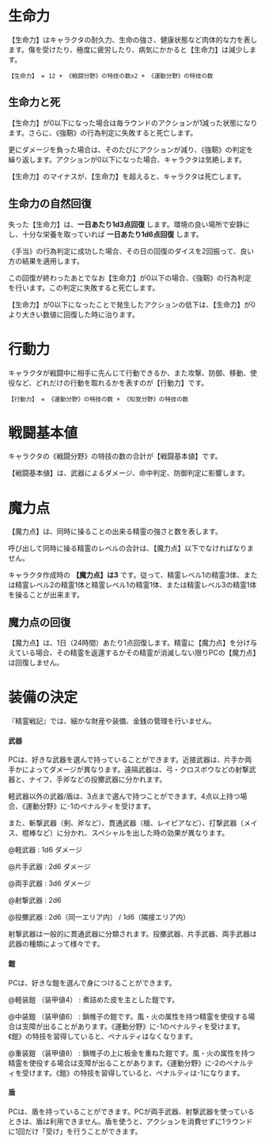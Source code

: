 # 生命力

【生命力】はキャラクタの耐久力、生命の強さ、健康状態など肉体的な力を表します。傷を受けたり、極度に疲労したり、病気にかかると【生命力】は減少します。

    【生命力】 = 12 + 《戦闘分野》の特技の数x2 + 《運動分野》の特技の数

## 生命力と死

【生命力】が0以下になった場合は毎ラウンドのアクションが1減った状態になります。さらに、《強靭》の行為判定に失敗すると死亡します。

更にダメージを負った場合は、そのたびにアクションが減り、《強靭》の判定を繰り返します。アクションが0以下になった場合、キャラクタは気絶します。

【生命力】のマイナスが、【生命力】を超えると、キャラクタは死亡します。

## 生命力の自然回復

失った【生命力】は、__一日あたり1d3点回復__ します。環境の良い場所で安静にし、十分な栄養を取っていれば __一日あたり1d6点回復__ します。

《手当》の行為判定に成功した場合、その日の回復のダイスを2回振って、良い方の結果を適用します。

この回復が終わったあとでなお【生命力】が0以下の場合、《強靭》の行為判定を行います。この判定に失敗すると死亡します。

【生命力】が0以下になったことで発生したアクションの低下は、【生命力】が0より大きい数値に回復した時に治ります。

# 行動力

キャラクタが戦闘中に相手に先んじて行動できるか、また攻撃、防御、移動、使役など、どれだけの行動を取れるかを表すのが【行動力】です。

    【行動力】 = 《運動分野》の特技の数 + 《知覚分野》の特技の数


# 戦闘基本値

キャラクタの《戦闘分野》の特技の数の合計が【戦闘基本値】です。

【戦闘基本値】は、武器によるダメージ、命中判定、防御判定に影響します。

# 魔力点

【魔力点】は、同時に操ることの出来る精霊の強さと数を表します。

呼び出して同時に操る精霊のレベルの合計は、【魔力点】以下でなければなりません。

キャラクタ作成時の __【魔力点】は3__ です。従って、精霊レベル1の精霊3体、または精霊レベル2の精霊1体と精霊レベル1の精霊1体、または精霊レベル3の精霊1体を操ることが出来ます。

## 魔力点の回復

【魔力点】は、1日（24時間）あたり1点回復します。精霊に【魔力点】を分け与えている場合、その精霊を返還するかその精霊が消滅しない限りPCの【魔力点】は回復しません。



# 装備の決定

『精霊戦記』では、細かな財産や装備、金銭の管理を行いません。

#### 武器

PCは、好きな武器を選んで持っていることができます。近接武器は、片手か両手かによってダメージが異なります。遠隔武器は、弓・クロスボウなどの射撃武器と、ナイフ、手斧などの投擲武器に分かれます。

軽武器以外の武器/盾は、3点まで選んで持つことができます。4点以上持つ場合、《運動分野》に-1のペナルティを受けます。

また、斬撃武器（剣、斧など）、貫通武器（槍、レイピアなど）、打撃武器（メイス、棍棒など）に分かれ、スペシャルを出した時の効果が異なります。

@軽武器 : 1d6 ダメージ

@片手武器 : 2d6 ダメージ

@両手武器 : 3d6 ダメージ

@射撃武器 : 2d6

@投擲武器 : 2d6（同一エリア内） / 1d6（隣接エリア内）

射撃武器は一般的に貫通武器に分類されます。投擲武器、片手武器、両手武器は武器の種類によって様々です。

#### 鎧

PCは、好きな鎧を選んで身につけることができます。

@軽装鎧 （装甲値4） : 煮詰めた皮を主とした鎧です。

@中装鎧 （装甲値6） : 鎖帷子の鎧です。風・火の属性を持つ精霊を使役する場合は支障が出ることがあります。《運動分野》に-1のペナルティを受けます。《鎧》の特技を習得していると、ペナルティはなくなります。

@重装鎧 （装甲値8） : 鎖帷子の上に板金を重ねた鎧です。風・火の属性を持つ精霊を使役する場合は支障が出ることがあります。《運動分野》に-2のペナルティを受けます。《鎧》の特技を習得していると、ペナルティは-1になります。

#### 盾

PCは、盾を持っていることができます。PCが両手武器、射撃武器を使っているときは、盾は利用できません。盾を使うと、アクションを消費せずに1ラウンドに1回だけ「受け」を行うことができます。
